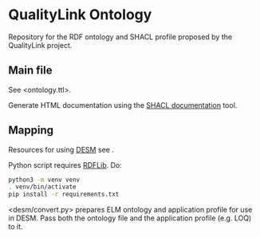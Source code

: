 QualityLink Ontology
====================

Repository for the RDF ontology and SHACL profile proposed by the QualityLink project.

Main file
---------

See <ontology.ttl>.

Generate HTML documentation using the [SHACL documentation](https://shacl-play.sparna.fr/play/doc) tool.

Mapping
-------

Resources for using [DESM](https://github.com/t3-innovation-network/desm) see <desm/>.

Python script requires [RDFLib](https://rdflib.readthedocs.io/en/stable/). Do:

```sh
python3 -m venv venv
. venv/bin/activate
pip install -r requirements.txt
```

<desm/convert.py> prepares ELM ontology and application profile for use in DESM. Pass both the ontology file and the application profile (e.g. LOQ) to it.

